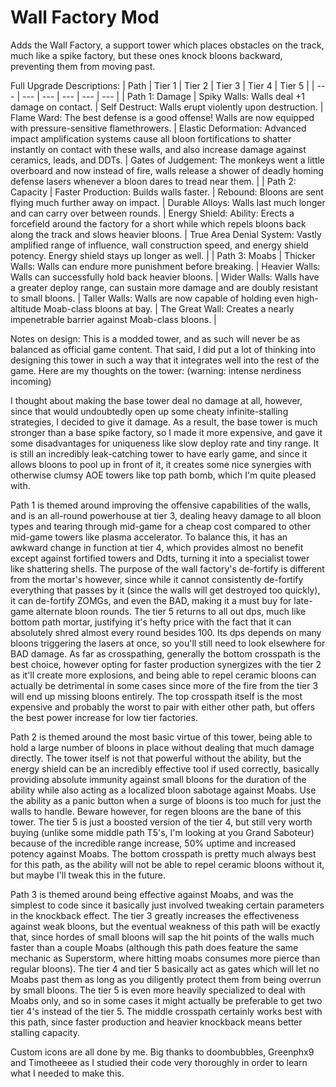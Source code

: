 # Wall Factory Mod
Adds the Wall Factory, a support tower which places obstacles on the track, much like a spike factory, but these ones knock bloons backward, preventing them from moving past.

Full Upgrade Descriptions:
| Path | Tier 1 | Tier 2 | Tier 3 | Tier 4 | Tier 5 |
| --- | --- | --- | --- | --- | --- |
| Path 1: Damage | Spiky Walls: Walls deal +1 damage on contact. | Self Destruct: Walls erupt violently upon destruction. | Flame Ward: The best defense is a good offense! Walls are now equipped with pressure-sensitive flamethrowers. | Elastic Deformation: Advanced impact amplification systems cause all bloon fortifications to shatter instantly on contact with these walls, and also increase damage against ceramics, leads, and DDTs. | Gates of Judgement: The monkeys went a little overboard and now instead of fire, walls release a shower of deadly homing defense lasers whenever a bloon dares to tread near them. |
| Path 2: Capacity | Faster Production: Builds walls faster. | Rebound: Bloons are sent flying much further away on impact. | Durable Alloys: Walls last much longer and can carry over between rounds. | Energy Shield: Ability: Erects a forcefield around the factory for a short while which repels bloons back along the track and slows heavier bloons. | True Area Denial System: Vastly amplified range of influence, wall construction speed, and energy shield potency. Energy shield stays up longer as well. |
| Path 3: Moabs | Thicker Walls: Walls can endure more punishment before breaking. | Heavier Walls: Walls can successfully hold back heavier bloons. | Wider Walls: Walls have a greater deploy range, can sustain more damage and are doubly resistant to small bloons. | Taller Walls: Walls are now capable of holding even high-altitude Moab-class bloons at bay. | The Great Wall: Creates a nearly impenetrable barrier against Moab-class bloons. |

Notes on design:
This is a modded tower, and as such will never be as balanced as official game content. That said, I did put a lot of thinking into designing this tower in such a way that it integrates well into the rest of the game. Here are my thoughts on the tower: (warning: intense nerdiness incoming)

I thought about making the base tower deal no damage at all, however, since that would undoubtedly open up some cheaty infinite-stalling strategies, I decided to give it damage. As a result, the base tower is much stronger than a base spike factory, so I made it more expensive, and gave it some disadvantages for uniqueness like slow deploy rate and tiny range. It is still an incredibly leak-catching tower to have early game, and since it allows bloons to pool up in front of it, it creates some nice synergies with otherwise clumsy AOE towers like top path bomb, which I'm quite pleased with.

Path 1 is themed around improving the offensive capabilities of the walls, and is an all-round powerhouse at tier 3, dealing heavy damage to all bloon types and tearing through mid-game for a cheap cost compared to other mid-game towers like plasma accelerator. To balance this, it has an awkward change in function at tier 4, which provides almost no benefit except against fortified towers and Ddts, turning it into a specialist tower like shattering shells. The purpose of the wall factory's de-fortify is different from the mortar's however, since while it cannot consistently de-fortify everything that passes by it (since the walls will get destroyed too quickly), it can de-fortify ZOMGs, and even the BAD, making it a must buy for late-game alternate bloon rounds. The tier 5 returns to all out dps, much like bottom path mortar, justifying it's hefty price with the fact that it can absolutely shred almost every round besides 100. Its dps depends on many bloons triggering the lasers at once, so you'll still need to look elsewhere for BAD damage. As far as crosspathing, generally the bottom crosspath is the best choice, however opting for faster production synergizes with the tier 2 as it'll create more explosions, and being able to repel ceramic bloons can actually be detrimental in some cases since more of the fire from the tier 3 will end up missing bloons entirely. The top crosspath itself is the most expensive and probably the worst to pair with either other path, but offers the best power increase for low tier factories.

Path 2 is themed around the most basic virtue of this tower, being able to hold a large number of bloons in place without dealing that much damage directly. The tower itself is not that powerful without the ability, but the energy shield can be an incredibly effective tool if used correctly, basically providing absolute immunity against small bloons for the duration of the ability while also acting as a localized bloon sabotage against Moabs. Use the ability as a panic button when a surge of bloons is too much for just the walls to handle. Beware however, for regen bloons are the bane of this tower. The tier 5 is just a boosted version of the tier 4, but still very worth buying (unlike some middle path T5's, I'm looking at you Grand Saboteur) because of the incredible range increase, 50% uptime and increased potency against Moabs. The bottom crosspath is pretty much always best for this path, as the ability will not be able to repel ceramic bloons without it, but maybe I'll tweak this in the future.

Path 3 is themed around being effective against Moabs, and was the simplest to code since it basically just involved tweaking certain parameters in the knockback effect. The tier 3 greatly increases the effectiveness against weak bloons, but the eventual weakness of this path will be exactly that, since hordes of small bloons will sap the hit points of the walls much faster than a couple Moabs (although this path does feature the same mechanic as Superstorm, where hitting moabs consumes more pierce than regular bloons). The tier 4 and tier 5 basically act as gates which will let no Moabs past them as long as you diligently protect them from being overrun by small bloons. The tier 5 is even more heavily specialized to deal with Moabs only, and so in some cases it might actually be preferable to get two tier 4's instead of the tier 5. The middle crosspath certainly works best with this path, since faster production and heavier knockback means better stalling capacity.

Custom icons are all done by me. Big thanks to doombubbles, Greenphx9 and Timotheeee as I studied their code very thoroughly in order to learn what I needed to make this.
